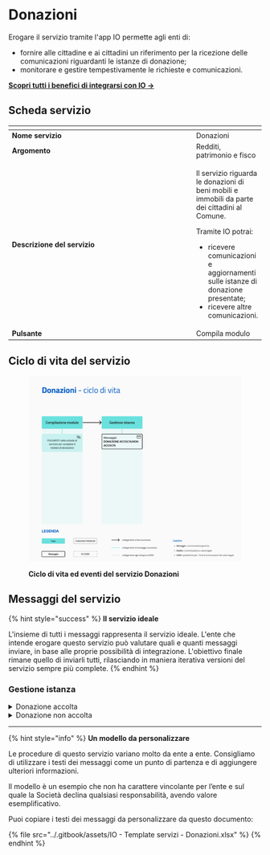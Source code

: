 # Donazioni

Erogare il servizio tramite l'app IO permette agli enti di:

* fornire alle cittadine e ai cittadini un riferimento per la ricezione delle comunicazioni riguardanti le istanze di donazione;
* monitorare e gestire tempestivamente le richieste e comunicazioni.

[**Scopri tutti i benefici di integrarsi con IO →** ](https://docs.pagopa.it/manuale-servizi/lapp-io/cose-io-e-qual-e-il-suo-obiettivo#perche-un-ente-dovrebbe-integrarsi-con-io)

## Scheda servizio <a href="#scheda-servizio" id="scheda-servizio"></a>

<table data-header-hidden><thead><tr><th width="373"></th><th></th></tr></thead><tbody><tr><td><strong>Nome servizio</strong></td><td>Donazioni</td></tr><tr><td><strong>Argomento</strong></td><td>Redditi, patrimonio e fisco</td></tr><tr><td><strong>Descrizione del servizio</strong></td><td><p>Il servizio riguarda le donazioni di beni mobili e immobili da parte dei cittadini al Comune.</p><p></p><p>Tramite IO potrai:</p><ul><li>ricevere comunicazioni e aggiornamenti sulle istanze di donazione presentate;</li><li>ricevere altre comunicazioni.</li></ul></td></tr><tr><td><strong>Pulsante</strong></td><td>Compila modulo</td></tr></tbody></table>

## Ciclo di vita del servizio

<figure><img src="../.gitbook/assets/image (12).png" alt=""><figcaption><p><strong>Ciclo di vita ed eventi del servizio Donazioni</strong></p></figcaption></figure>

## Messaggi del servizio

{% hint style="success" %}
**Il servizio ideale**

L'insieme di tutti i messaggi rappresenta il servizio ideale. L'ente che intende erogare questo servizio può valutare quali e quanti messaggi inviare, in base alle proprie possibilità di integrazione. L'obiettivo finale rimane quello di inviarli tutti, rilasciando in maniera iterativa versioni del servizio sempre più complete.
{% endhint %}

### Gestione istanza

<details>

<summary>Donazione accolta</summary>

**🖋 Titolo del messaggio:** Grazie per la tua donazione!

🗒 **Testo del messaggio**:&#x20;

In seguito alla delibera della Giunta Comunale \<riferimento all'atto> del \<gg/mm/aaaa>, abbiamo accolto con piacere la tua donazione di \<tipologia bene>.

**🪄 Pulsante**: n/a

***

**Destinatari**: Tutti i cittadini la cui donazione di un bene mobile e immobile al Comune è stata deliberata positivamente dalla Giunta Comunale.&#x20;

**Quando inviarlo**: Quando l’ente accoglie la donazione.

**User story**: Come cittadino voglio ricevere comunicazione sull’esito della mia donazione.

</details>

<details>

<summary>Donazione non accolta</summary>

**🖋 Titolo del messaggio:** La tua donazione non è stata accolta

🗒 **Testo del messaggio**:&#x20;

La tua donazione di \<tipologia bene> non è stata accolta.

Per ulteriori informazioni, \[visita questo sito]\(URL).

**🪄 Pulsante**: n/a

***

**Destinatari**: Tutti cittadini che hanno presentato domanda di donazione di un bene mobile o immobile al Comune.

**Quando inviarlo**: Quando l’ente non accoglie la donazione.

**User story**: Come cittadino voglio ricevere comunicazione sull’esito della mia donazione.

</details>

***

{% hint style="info" %}
**Un modello da personalizzare**

Le procedure di questo servizio variano molto da ente a ente. Consigliamo di utilizzare i testi dei messaggi come un punto di partenza e di aggiungere ulteriori informazioni.&#x20;

Il modello è un esempio che non ha carattere vincolante per l’ente e sul quale la Società declina qualsiasi responsabilità, avendo valore esemplificativo.

Puoi copiare i testi dei messaggi da personalizzare da questo documento:&#x20;

{% file src="../.gitbook/assets/IO - Template servizi - Donazioni.xlsx" %}
{% endhint %}
